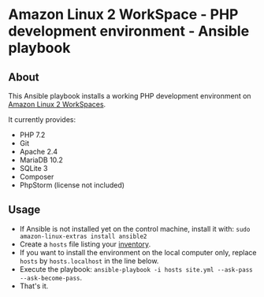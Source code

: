 # Amazon Linux 2 WorkSpace - PHP development environment - Ansible playbook

## About

This Ansible playbook installs a working PHP development environment on
[Amazon Linux 2 WorkSpaces](https://aws.amazon.com/workspaces/).

It currently provides:

* PHP 7.2
* Git
* Apache 2.4
* MariaDB 10.2
* SQLite 3
* Composer
* PhpStorm (license not included)

## Usage

* If Ansible is not installed yet on the control machine, install it with:
  `sudo amazon-linux-extras install ansible2`
* Create a `hosts` file listing your [inventory](https://docs.ansible.com/ansible/latest/user_guide/intro_inventory.html).
* If you want to install the environment on the local computer only, replace `hosts` by `hosts.localhost` in the line below.
* Execute the playbook: `ansible-playbook -i hosts site.yml --ask-pass --ask-become-pass`.
* That's it.
